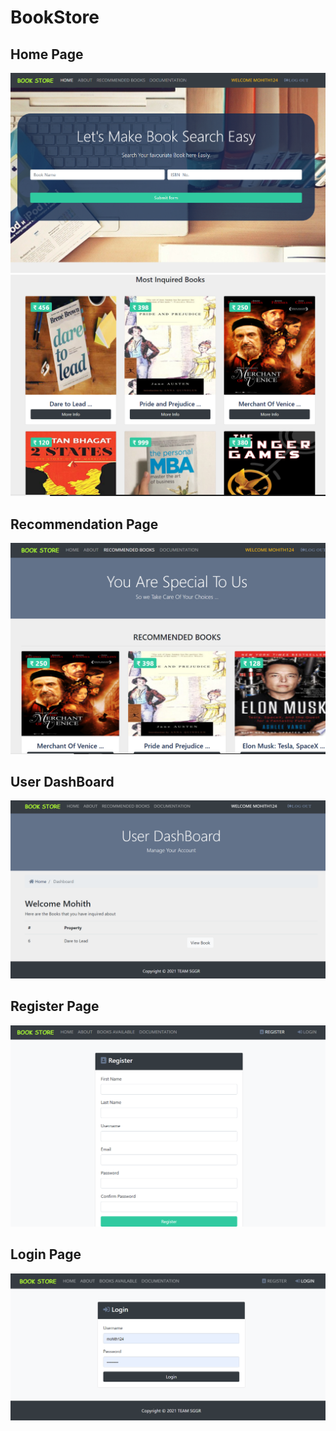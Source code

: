 # BookStore

## Home Page
<img src="https://github.com/gaurav98094/BookStore/blob/main/img1.PNG">
<img src="https://github.com/gaurav98094/BookStore/blob/main/img2.PNG">


## Recommendation Page
<img src="https://github.com/gaurav98094/BookStore/blob/main/img3.PNG">

## User DashBoard
<img src="https://github.com/gaurav98094/BookStore/blob/main/img4.PNG">

## Register Page
<img src="https://github.com/gaurav98094/BookStore/blob/main/img5.PNG">

## Login Page
<img src="https://github.com/gaurav98094/BookStore/blob/main/img6.PNG">



